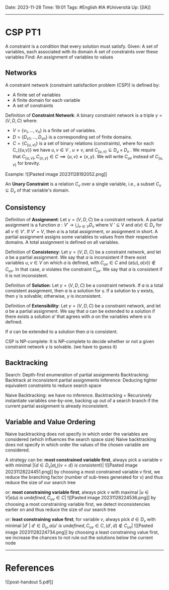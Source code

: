 Date: 2023-11-28
Time: 19:01
Tags: #English #IA #Università 
Up: [[IA]]

---
# CSP PT1

A constraint is a condition that every solution must satisfy.
Given:
	A set of variables, each associated with its domain
	A set of constraints over these variables
Find:
	An assignment of variables to values

## Networks

A constraint network (constraint satisfaction problem (CSP)) is defined by:
- A finite set of variables
- A finite domain for each variable
- A set of constraints

Definition of **Constraint Network**: 
A binary constraint network is a triple $\gamma = (V, D, C)$ where:
- $V = \{v_1, . . . , v_n\}$ is a finite set of variables.
- $D = \{D_{v1} , . . . , D_{vn}\}$ is a corresponding set of finite domains.
- $C = \{C_{\{u,v\}}\}$ is a set of binary relations (constraints), where for each C_{\{u,v\}} we have $u, v \in V$ , $u \neq v$, and $C_{\{u,v\}} \subseteq D_u × D_v$ .
We require that $C_{\{u,v\}}, C_{\{x,y\}} \in C \implies \{u, v\} \neq \{x, y\}$. We will write $C_{uv}$ instead of $C_{\{u,v\}}$ for brevity.

Example:
![[Pasted image 20231128192052.png]]

An **Unary Constraint** is a relation $C_v$ over a single variable, i.e., a subset $C_v \subseteq D_v$ of that variable's domain. 

## Consistency

Definition of **Assignment**:
Let $\gamma = (V, D, C)$ be a constraint network. A partial assignment is a function $a : V' \rightarrow \bigcup_{v \in V} D_v$ where V ′ ⊆ V and $a(v) \in D_v$ for all $v \in V'$. If $V′ = V$, then $a$ is a total assignment, or
assignment in short.
A partial assignment assigns some variables to values from their respective domains. A total assignment is defined on all variables. 

Definition of **Consistency**:
Let $\gamma = (V, D, C)$ be a constraint network, and let $a$ be a partial assignment. We say that $a$ is inconsistent if there exist variables $u, v \in V$ on which $a$ is defined, with $C_{uv} \in C$ and
$(a(u), a(v))  \notin C_{uv}$. In that case, $a$ violates the constraint $C_{uv}$. We say that $a$ is consistent if it is not inconsistent.

Definition of **Solution**:
Let $\gamma = (V, D, C)$ be a constraint network. If $a$ is a total consistent assignment, then $a$ is a solution for γ. If a solution to $\gamma$ exists, then $\gamma$ is solvable; otherwise, $\gamma$ is inconsistent.

Definition of **Extensibility**:
Let $\gamma = (V, D, C)$ be a constraint network, and let $a$ be a partial assignment. We say that $a$ can be extended to a solution if there exists a solution $a'$ that agrees with $a$ on the variables where $a$ is defined.

If $a$ can be extended to a solution then $a$ is consistent.

CSP is NP-complete:
It is NP-complete to decide whether or not a given constraint network $\gamma$ is solvable. (we have to guess it)

## Backtracking
Search: Depth-first enumeration of partial assignments
Backtracking: Backtrack at inconsistent partial assignments
Inference: Deducing tighter equivalent constraints to reduce search space

Naive Backtracking: we have no inference.
Backtracking = Recursively instantiate variables one-by-one, backing up out of a search branch if the current partial assignment is already inconsistent.

## Variable and Value Ordering

Naive backtracking does not specify in which order the variables are considered (which influences the search space size)
Naive backtracking does not specify in which order the values of the chosen variable are considered. 

A strategy can be: **most constrained variable first**, always pick a variable $v$ with minimal $|\{d \in D_v | a \bigcup \{v = d\}\ is \ consistent\}|$
![[Pasted image 20231128224451.png]]
by choosing a most constrained variable v first, we reduce the branching factor (number of sub-trees generated for v) and thus reduce the size of our search tree

or: **most constraining variable first**, always pick $v$ with maximal $|{u \in V | a(u)\ is\ undefined, C_{uv} \in C}|$
![[Pasted image 20231128224536.png]]
by choosing a most constraining variable first, we detect inconsistencies earlier on and thus reduce the size of our search tree

or: **least constraining value first**, for variable $v$, always pick $d \in D_v$ with
minimal $|{d'\ |\ d' \in D_u, a(u'\ is\ undefined, C_{uv} \in C, (d', d)  \notin C_{uv}}|$
![[Pasted image 20231128224734.png]]
by choosing a least constraining value first, we increase the chances to not rule out the solutions below the current node




---
# References

![[post-handout 5.pdf]]